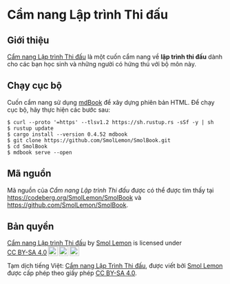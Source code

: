 # Cẩm nang Lập trình Thi đấu

## Giới thiệu

[Cẩm nang Lập trình Thi đấu](https://book.smollemon.page) là một cuốn cẩm nang về **lập trình thi đấu** dành cho các bạn học sinh và những người có hứng thú với bộ môn này.

## Chạy cục bộ

Cuốn cẩm nang sử dụng [mdBook](https://github.com/rust-lang/mdBook) để xây dựng phiên bản HTML. Để chạy cục bộ, hãy thực hiện các bước sau:

```shell
$ curl --proto '=https' --tlsv1.2 https://sh.rustup.rs -sSf -y | sh
$ rustup update
$ cargo install --version 0.4.52 mdbook
$ git clone https://github.com/SmolLemon/SmolBook.git
$ cd SmolBook 
$ mdbook serve --open
```

## Mã nguồn

Mã nguồn của *Cẩm nang Lập trình Thi đấu* được có thể được tìm thấy tại <https://codeberg.org/SmolLemon/SmolBook> và <https://github.com/SmolLemon/SmolBook>.

## Bản quyền 

<p xmlns:cc="http://creativecommons.org/ns#" xmlns:dct="http://purl.org/dc/terms/"><a property="dct:title" rel="cc:attributionURL" href="https://book.smollemon.page">Cẩm nang Lập trình Thi đấu</a> by <a rel="cc:attributionURL dct:creator" property="cc:attributionName" href="https://smollemon.page">Smol Lemon</a> is licensed under <a href="https://creativecommons.org/licenses/by-sa/4.0/?ref=chooser-v1" target="_blank" rel="license noopener noreferrer" style="display:inline-block;">CC BY-SA 4.0<img style="height:22px!important;margin-left:3px;vertical-align:text-bottom;" src="https://mirrors.creativecommons.org/presskit/icons/cc.svg?ref=chooser-v1" alt=""><img style="height:22px!important;margin-left:3px;vertical-align:text-bottom;" src="https://mirrors.creativecommons.org/presskit/icons/by.svg?ref=chooser-v1" alt=""><img style="height:22px!important;margin-left:3px;vertical-align:text-bottom;" src="https://mirrors.creativecommons.org/presskit/icons/sa.svg?ref=chooser-v1" alt=""></a></p> 

Tạm dịch tiếng Việt: [Cẩm nang Lập Trình Thi đấu](https://book.smollemon.page), được viết bởi [Smol Lemon](https://smollemon.page) được cấp phép theo giấy phép [CC BY-SA 4.0](https://creativecommons.org/licenses/by-sa/4.0/).